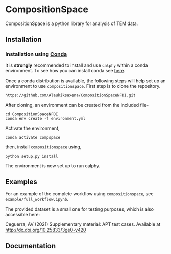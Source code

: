 # CompositionSpace

CompositionSpace is a python library for analysis of TEM data.

## Installation

### Installation using [Conda](https://anaconda.org/)

It is **strongly** recommended to install and use `calphy` within a conda environment. To see how you can install conda see [here](https://docs.conda.io/projects/conda/en/latest/user-guide/install/).

Once a conda distribution is available, the following steps will help set up an environment to use `compositionspace`. First step is to clone the repository.

```
https://github.com/Alaukiksaxena/CompositionSpaceNFDI.git
```

After cloning, an environment can be created from the included file-

```
cd CompositionSpaceNFDI
conda env create -f environment.yml
```

Activate the environment,

```
conda activate compspace
```

then, install `compositionspace` using,

```
python setup.py install
```
The environment is now set up to run calphy.

## Examples

For an example of the complete workflow using `compositionspace`, see `example/full_workflow.ipynb`.

The provided dataset is a small one for testing purposes, which is also accessible here:

Ceguerra, AV (2021) Supplementary material: APT test cases.
Available at http://dx.doi.org/10.25833/3ge0-y420

## Documentation
